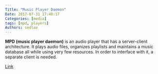 ```yaml
---
Title: "Music Player Daemon"
Date: 2017-07-31 17:48:17
Categories: [media]
tags: [mpd, players]
Authors: sedlav
---
```


**MPD (music player daemon)** is an audio player that has a server-client architecture. It plays audio files, organizes playlists and maintains a music database all while using very few resources. In order to interface with it, a separate client is needed.

[Link](https://wiki.archlinux.org/index.php/Music_Player_Daemon)
